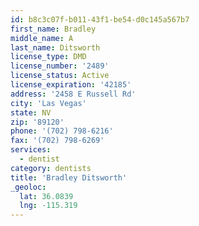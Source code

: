 ```yaml
---
id: b8c3c07f-b011-43f1-be54-d0c145a567b7
first_name: Bradley
middle_name: A
last_name: Ditsworth
license_type: DMD
license_number: '2489'
license_status: Active
license_expiration: '42185'
address: '2458 E Russell Rd'
city: 'Las Vegas'
state: NV
zip: '89120'
phone: '(702) 798-6216'
fax: '(702) 798-6269'
services:
  - dentist
category: dentists
title: 'Bradley Ditsworth'
_geoloc:
  lat: 36.0839
  lng: -115.319
---
```

